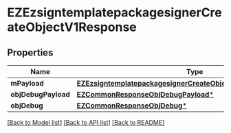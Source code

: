 # EZEzsigntemplatepackagesignerCreateObjectV1Response

## Properties
Name | Type | Description | Notes
------------ | ------------- | ------------- | -------------
**mPayload** | [**EZEzsigntemplatepackagesignerCreateObjectV1ResponseMPayload***](EZEzsigntemplatepackagesignerCreateObjectV1ResponseMPayload.md) |  | 
**objDebugPayload** | [**EZCommonResponseObjDebugPayload***](EZCommonResponseObjDebugPayload.md) |  | [optional] 
**objDebug** | [**EZCommonResponseObjDebug***](EZCommonResponseObjDebug.md) |  | [optional] 

[[Back to Model list]](../README.md#documentation-for-models) [[Back to API list]](../README.md#documentation-for-api-endpoints) [[Back to README]](../README.md)


